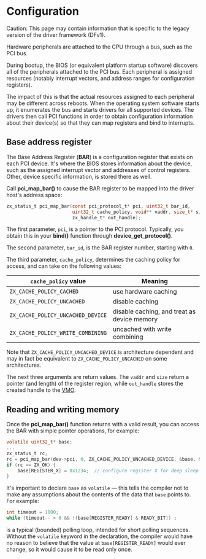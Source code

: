 <!--
    (C) Copyright 2018 The Fuchsia Authors. All rights reserved.
    Use of this source code is governed by a BSD-style license that can be
    found in the LICENSE file.
-->

# Configuration

Caution: This page may contain information that is specific to the legacy
version of the driver framework (DFv1).

Hardware peripherals are attached to the CPU through a bus, such as the PCI bus.

During bootup, the BIOS (or equivalent platform startup software)
discovers all of the peripherals attached to the PCI bus.
Each peripheral is assigned resources (notably interrupt vectors,
and address ranges for configuration registers).

The impact of this is that the actual resources assigned to each peripheral may
be different across reboots.
When the operating system software starts up, it enumerates
the bus and starts drivers for all supported devices.
The drivers then call PCI functions in order to obtain configuration information about
their device(s) so that they can map registers and bind to interrupts.

## Base address register

The Base Address Register (**BAR**) is a configuration register that exists on each
PCI device.
It's where the BIOS stores information about the device, such as the assigned interrupt vector
and addresses of control registers.
Other, device specific information, is stored there as well.

Call **pci_map_bar()**
to cause the BAR register to be mapped into the driver host's address space:

```c
zx_status_t pci_map_bar(const pci_protocol_t* pci, uint32_t bar_id,
                        uint32_t cache_policy, void** vaddr, size_t* size,
                        zx_handle_t* out_handle);
```

The first parameter, `pci`, is a pointer to the PCI protocol.
Typically, you obtain this in your **bind()** function through
**device_get_protocol()**.

The second parameter, `bar_id`, is the BAR register number, starting with `0`.

The third parameter, `cache_policy`, determines the caching policy for access,
and can take on the following values:

`cache_policy` value                | Meaning
------------------------------------|---------------------
`ZX_CACHE_POLICY_CACHED`            | use hardware caching
`ZX_CACHE_POLICY_UNCACHED`          | disable caching
`ZX_CACHE_POLICY_UNCACHED_DEVICE`   | disable caching, and treat as device memory
`ZX_CACHE_POLICY_WRITE_COMBINING`   | uncached with write combining

Note that `ZX_CACHE_POLICY_UNCACHED_DEVICE` is architecture dependent
and may in fact be equivalent to `ZX_CACHE_POLICY_UNCACHED` on some architectures.

The next three arguments are return values.
The `vaddr` and `size` return a pointer (and length) of the register region, while
`out_handle` stores the created handle to the
[VMO](/docs/reference/kernel_objects/vm_object.md).

## Reading and writing memory

Once the **pci_map_bar()**
function returns with a valid result, you can access the BAR with simple pointer
operations, for example:

```c
volatile uint32_t* base;
...
zx_status_t rc;
rc = pci_map_bar(dev->pci, 0, ZX_CACHE_POLICY_UNCACHED_DEVICE, &base, &size, &handle);
if (rc == ZX_OK) {
    base[REGISTER_X] = 0x1234;  // configure register X for deep sleep mode
}
```

It's important to declare `base` as `volatile` &mdash; this tells the compiler not to
make any assumptions about the contents of the data that `base` points to.
For example:

```c
int timeout = 1000;
while (timeout-- > 0 && !(base[REGISTER_READY] & READY_BIT)) ;
```

is a typical (bounded) polling loop, intended for short polling sequences.
Without the `volatile` keyword in the declaration, the compiler would have no reason
to believe that the value at `base[REGISTER_READY]` would ever change, so it would
cause it to be read only once.



